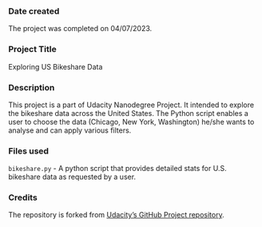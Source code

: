 ### Date created
The project was completed on 04/07/2023.

### Project Title
Exploring US Bikeshare Data

### Description
This project is a part of Udacity Nanodegree Project. It intended to explore the bikeshare data across the United States. The Python script enables a user to choose the data (Chicago, New York, Washington) he/she wants to analyse and can apply various filters. 

### Files used
`bikeshare.py` - A python script that provides detailed stats for U.S. bikeshare data as requested by a user. 

### Credits
The repository is forked from [Udacity’s GitHub Project repository](https://github.com/udacity/pdsnd_github).

